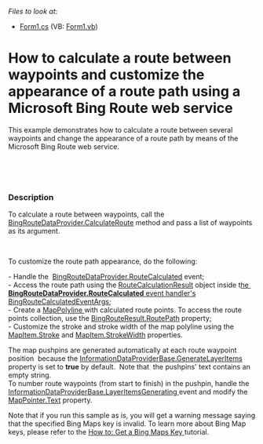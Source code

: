 <!-- default file list -->
*Files to look at*:

* [Form1.cs](./CS/ConnectToRouteService/Form1.cs) (VB: [Form1.vb](./VB/ConnectToRouteService/Form1.vb))
<!-- default file list end -->
# How to calculate a route between waypoints and customize the appearance of a route path using a Microsoft Bing Route web service


<p>This example demonstrates how to calculate a route between several waypoints and change the appearance of a route path by means of the Microsoft Bing Route web service.</p>
<p> </p>
<p> </p>


<h3>Description</h3>

To calculate a route between waypoints, call the <a href="http://documentation.devexpress.com/#WindowsForms/DevExpressXtraMapBingRouteDataProvider_CalculateRoutetopic"><u>BingRouteDataProvider.CalculateRoute</u></a> method and pass a list of waypoints as its argument.
<p>&nbsp;</p>
<p>To customize the route path appearance, do the following:</p>
<p>- Handle the&nbsp; <a href="https://isc.devexpress.com/Thread/WorkplaceDetails/BingRouteDataProvider.RouteCalculated"><u>BingRouteDataProvider.RouteCalculated</u></a> event;<br /> - Access the route path using the <a href="http://documentation.devexpress.com/#WindowsForms/clsDevExpressXtraMapRouteCalculationResulttopic"><u>RouteCalculationResult</u></a> object inside t<a href="http://documentation.devexpress.com/#WindowsForms/clsDevExpressXtraMapBingRouteCalculatedEventArgstopic">he&nbsp; <strong>BingRouteDataProvider.RouteCalculated</strong> event handler's <u>BingRouteCalculatedEventArgs</u></a>;<br /> - Create a <a href="http://documentation.devexpress.com/#WindowsForms/clsDevExpressXtraMapMapPolylinetopic"><u>MapPolyline</u></a><u> </u>with calculated route points. To access the route points collection, use the <a href="http://documentation.devexpress.com/#WindowsForms/DevExpressXtraMapBingRouteResult_RoutePathtopic"><u>BingRouteResult.RoutePath</u></a> property;<br /> - Customize the stroke and stroke width of the map polyline using the <a href="http://documentation.devexpress.com/#WindowsForms/DevExpressXtraMapMapItem_Stroketopic"><u>MapItem.Stroke</u></a> and <a href="http://documentation.devexpress.com/#WindowsForms/DevExpressXtraMapMapItem_StrokeWidthtopic"><u>MapItem.StrokeWidth</u></a> properties.</p>
<p>The map pushpins are generated automatically at each route waypoint position&nbsp; because the <a href="http://documentation.devexpress.com/#WindowsForms/DevExpressXtraMapInformationDataProviderBase_GenerateLayerItemstopic"><u>InformationDataProviderBase.GenerateLayerItems</u></a><u> </u>property is set to <strong>true</strong> by default.&nbsp; Note that&nbsp; the pushpins' text contains an empty string. <br /> To number route waypoints (from start to finish) in the pushpin, handle the <a href="http://documentation.devexpress.com/#WindowsForms/DevExpressXtraMapInformationDataProviderBase_LayerItemsGeneratingtopic"><u>InformationDataProviderBase.LayerItemsGenerating</u></a><u> </u>event and modify the <a href="http://documentation.devexpress.com/#WindowsForms/DevExpressXtraMapMapPointer_Texttopic"><u>MapPointer.Text</u></a> property.</p>
<p>Note that if you run this sample as is, you will get a warning message saying that the specified Bing Maps key is invalid. To learn more about Bing Map keys, please refer to the <a href="http://help.devexpress.com/#WindowsForms/CustomDocument15102"><u>How to: Get a Bing Maps Key</u></a><u> </u>tutorial.</p>

<br/>


